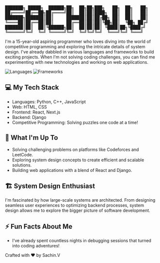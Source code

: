 <pre>███████╗ █████╗  ██████╗██╗  ██╗██╗███╗   ██╗  ██╗   ██╗
██╔════╝██╔══██╗██╔════╝██║  ██║██║████╗  ██║  ██║   ██║
███████╗███████║██║     ███████║██║██╔██╗ ██║  ██║   ██║
╚════██║██╔══██║██║     ██╔══██║██║██║╚██╗██║  ╚██╗ ██╔╝
███████║██║  ██║╚██████╗██║  ██║██║██║ ╚████║██╗╚████╔╝ 
╚══════╝╚═╝  ╚═╝ ╚═════╝╚═╝  ╚═╝╚═╝╚═╝  ╚═══╝╚═╝ ╚═══╝</pre>

<!-- Introduction -->
I'm a 15-year-old aspiring programmer who loves diving into the world of competitive programming and exploring the intricate details of system design. I've already dabbled in various languages and frameworks to build exciting projects. When I'm not solving coding challenges, you can find me experimenting with new technologies and working on web applications.

<!-- Badges/Stats -->
![Languages](https://img.shields.io/badge/languages-Python%20%7C%20C%2B%2B%20%7C%20JavaScript%20%7C%20HTML%20%7C%20CSS-brightgreen)
![Frameworks](https://img.shields.io/badge/frameworks-React%20%7C%20Django%20%7C%20Next.js-orange)

<!-- Tech Stack -->
## 💻 My Tech Stack
- Languages: Python, C++, JavaScript
- Web: HTML, CSS
- Frontend: React, Next.js
- Backend: Django
- Competitive Programming: Solving puzzles one code at a time!

<!-- What I'm Up To -->
## 🚀 What I'm Up To
- Solving challenging problems on platforms like Codeforces and LeetCode.
- Exploring system design concepts to create efficient and scalable solutions.
- Building web applications with a blend of React and Django.

<!-- System Design Enthusiast -->
## 🏗️ System Design Enthusiast
I'm fascinated by how large-scale systems are architected. From designing seamless user experiences to optimizing backend processes, system design allows me to explore the bigger picture of software development.

<!-- Fun Facts -->
## ⚡ Fun Facts About Me
- I've already spent countless nights in debugging sessions that turned into coding adventures!

Crafted with ❤️ by Sachin.V
